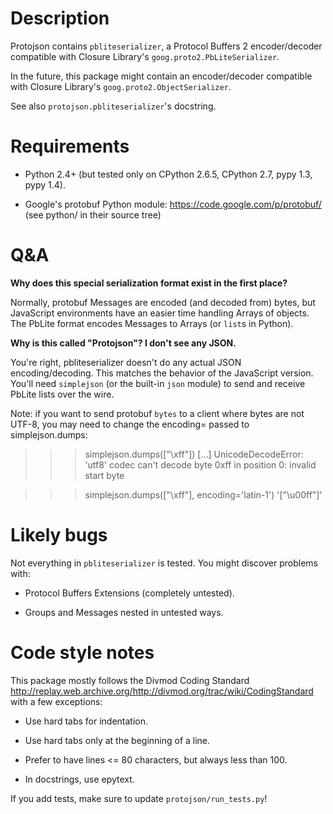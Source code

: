 Description
===========

Protojson contains `pbliteserializer`, a Protocol Buffers 2
encoder/decoder compatible with Closure Library's
`goog.proto2.PbLiteSerializer`.

In the future, this package might contain an encoder/decoder
compatible with Closure Library's `goog.proto2.ObjectSerializer`.

See also `protojson.pbliteserializer`'s docstring.


Requirements
============

*	Python 2.4+ (but tested only on CPython 2.6.5, CPython 2.7,
	pypy 1.3, pypy 1.4).

*	Google's protobuf Python module:
	https://code.google.com/p/protobuf/
	(see python/ in their source tree)


Q&A
===

**Why does this special serialization format exist in the first place?**

Normally, protobuf Messages are encoded (and decoded from)
bytes, but JavaScript environments have an easier time handling
Arrays of objects.  The PbLite format encodes Messages to Arrays
(or `list`s in Python).


**Why is this called "Protojson"? I don't see any JSON.**

You're right, pbliteserializer doesn't do any actual JSON encoding/decoding.
This matches the behavior of the JavaScript version.  You'll need
`simplejson` (or the built-in `json` module) to send and receive
PbLite lists over the wire.

Note: if you want to send protobuf `bytes` to a client where bytes are
not UTF-8, you may need to change the encoding= passed to simplejson.dumps:

>>> simplejson.dumps(["\xff"])
[...] UnicodeDecodeError: 'utf8' codec can't decode byte 0xff in position 0: invalid start byte

>>> simplejson.dumps(["\xff"], encoding='latin-1')
'["\\u00ff"]'


Likely bugs
===========

Not everything in `pbliteserializer` is tested.  You might discover problems
with:

*	Protocol Buffers Extensions (completely untested).

*	Groups and Messages nested in untested ways.


Code style notes
================

This package mostly follows the Divmod Coding Standard
<http://replay.web.archive.org/http://divmod.org/trac/wiki/CodingStandard> with a few exceptions:

*	Use hard tabs for indentation.

*	Use hard tabs only at the beginning of a line.

*	Prefer to have lines <= 80 characters, but always less than 100.
*	In docstrings, use epytext.

If you add tests, make sure to update `protojson/run_tests.py`!
